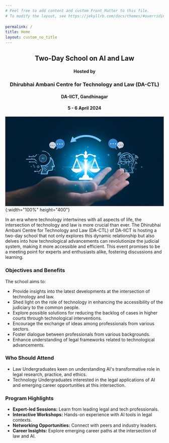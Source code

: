 ```yaml
---
# Feel free to add content and custom Front Matter to this file.
# To modify the layout, see https://jekyllrb.com/docs/themes/#overriding-theme-defaults

permalink: /
title: Home
layout: custom_no_title
---
```


<h2 style="text-align: center;"> Two-Day School on AI and Law </h2>
<h4 style="text-align: center;"> Hosted by</h4>
<h3 style="text-align: center;">Dhirubhai Ambani Centre for Technology and Law (DA-CTL) </h3>
<h4 style="text-align: center;"> DA-IICT, Gandhinagar</h4>
<h4 style="text-align: center;"> 5 - 6 April 2024</h4>



![AI and Law](assets/img/ai_and_law.png){:width="100%" height="400"}


In an era where technology intertwines with all aspects of life, the intersection of technology and law is more crucial than ever. The Dhirubhai Ambani Centre for Technology and Law (DA-CTL) of DA-IICT is hosting a two-day school that not only explores this dynamic relationship but also delves into how technological advancements can revolutionize the judicial system, making it more accessible and efficient. This event promises to be a meeting point for experts and enthusiasts alike, fostering discussions and learning.

### Objectives and Benefits

The school aims to:
- Provide insights into the latest developments at the intersection of technology and law.
- Shed light on the role of technology in enhancing the accessibility of the judiciary to the common people.
- Explore possible solutions for reducing the backlog of cases in higher courts through technological interventions.
- Encourage the exchange of ideas among professionals from various sectors.
- Foster dialogue between professionals from various backgrounds.
- Enhance understanding of legal frameworks related to technological advancements.

### Who Should Attend

- Law Undergraduates keen on understanding AI's transformative role in legal research, practice, and ethics.  
- Technology Undergraduates interested in the legal applications of AI and emerging career opportunities at this intersection.

### Program Highlights

- **Expert-led Sessions:** Learn from leading legal and tech professionals.  
- **Interactive Workshops:** Hands-on experience with AI tools in legal contexts.  
- **Networking Opportunities:** Connect with peers and industry leaders.  
- **Career Insights:** Explore emerging career paths at the intersection of law and AI.


